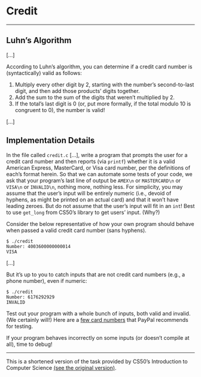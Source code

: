 # Credit

---

## Luhn’s Algorithm

[...]

According to Luhn’s algorithm, you can determine if a credit card number is (syntactically) valid as follows:

1) Multiply every other digit by 2, starting with the number’s second-to-last digit, and then add those products’ digits together.
2) Add the sum to the sum of the digits that weren’t multiplied by 2.
3) If the total’s last digit is 0 (or, put more formally, if the total modulo 10 is congruent to 0), the number is valid!

[...]

## Implementation Details

In the file called `credit.c` [...], write a program that prompts the user for a credit card number and then reports (via `printf`) whether it is a valid American Express, MasterCard, or Visa card number, per the definitions of each’s format herein. So that we can automate some tests of your code, we ask that your program’s last line of output be `AMEX\n` or `MASTERCARD\n` or `VISA\n` or `INVALID\n`, nothing more, nothing less. For simplicity, you may assume that the user’s input will be entirely numeric (i.e., devoid of hyphens, as might be printed on an actual card) and that it won’t have leading zeroes. But do not assume that the user’s input will fit in an `int`! Best to use `get_long` from CS50’s library to get users’ input. (Why?)

Consider the below representative of how your own program should behave when passed a valid credit card number (sans hyphens).

```
$ ./credit
Number: 4003600000000014
VISA
```

[...]

But it’s up to you to catch inputs that are not credit card numbers (e.g., a phone number), even if numeric:

```
$ ./credit
Number: 6176292929
INVALID
```

Test out your program with a whole bunch of inputs, both valid and invalid. (We certainly will!) Here are a [few card numbers](https://developer.paypal.com/api/nvp-soap/payflow/integration-guide/test-transactions/#standard-test-cards) that PayPal recommends for testing.

If your program behaves incorrectly on some inputs (or doesn’t compile at all), time to debug!

---

This is a shortened version of the task provided by CS50’s Introduction to Computer Science
[(see the original version)](https://cs50.harvard.edu/x/2023/psets/1/credit/).

